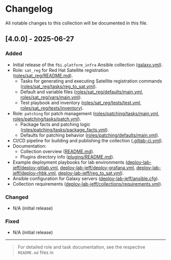 # Changelog

All notable changes to this collection will be documented in this file.

## [4.0.0] - 2025-06-27

### Added
- Initial release of the `fbi.platform_infra` Ansible collection ([galaxy.yml](platform_infrastructure_automation/galaxy.yml)).
- Role: `sat_reg` for Red Hat Satellite registration ([roles/sat_reg/README.md](platform_infrastructure_automation/roles/sat_reg/README.md)).
  - Tasks for generating and executing Satellite registration commands ([roles/sat_reg/tasks/reg_to_sat.yml](platform_infrastructure_automation/roles/sat_reg/tasks/reg_to_sat.yml)).
  - Default and variable files ([roles/sat_reg/defaults/main.yml](platform_infrastructure_automation/roles/sat_reg/defaults/main.yml), [roles/sat_reg/vars/main.yml](platform_infrastructure_automation/roles/sat_reg/vars/main.yml)).
  - Test playbook and inventory ([roles/sat_reg/tests/test.yml](platform_infrastructure_automation/roles/sat_reg/tests/test.yml), [roles/sat_reg/tests/inventory](platform_infrastructure_automation/roles/sat_reg/tests/inventory)).
- Role: `patching` for patch management ([roles/patching/tasks/main.yml](platform_infrastructure_automation/roles/patching/tasks/main.yml), [roles/patching/tasks/patch.yml](platform_infrastructure_automation/roles/patching/tasks/patch.yml)).
  - Package facts and patching logic ([roles/patching/tasks/package_facts.yml](platform_infrastructure_automation/roles/patching/tasks/package_facts.yml)).
  - Defaults for patching behavior ([roles/patching/defaults/main.yml](platform_infrastructure_automation/roles/patching/defaults/main.yml)).
- CI/CD pipeline for building and publishing the collection ([.gitlab-ci.yml](platform_infrastructure_automation/.gitlab-ci.yml)).
- Documentation:
  - Collection overview ([README.md](platform_infrastructure_automation/README.md)).
  - Plugins directory info ([plugins/README.md](platform_infrastructure_automation/plugins/README.md)).
- Example deployment playbooks for lab environments ([deploy-lab-jeff/deploy-gitlab.yml](deploy-lab-jeff/deploy-gitlab.yml), [deploy-lab-jeff/deploy-grafana.yml](deploy-lab-jeff/deploy-grafana.yml), [deploy-lab-jeff/deploy-rhbk.yml](deploy-lab-jeff/deploy-rhbk.yml), [deploy-lab-jeff/reg_to_sat.yml](deploy-lab-jeff/reg_to_sat.yml)).
- Ansible configuration for Galaxy servers ([deploy-lab-jeff/ansible.cfg](deploy-lab-jeff/ansible.cfg)).
- Collection requirements ([deploy-lab-jeff/collections/requirements.yml](deploy-lab-jeff/collections/requirements.yml)).

### Changed
- N/A (initial release)

### Fixed
- N/A (initial release)

---

> For detailed role and task documentation, see the respective `README.md` files in